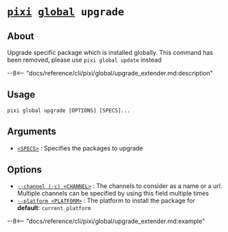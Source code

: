 # <code>[pixi](../../pixi.md) [global](../global.md) upgrade</code>

## About
Upgrade specific package which is installed globally. This command has been removed, please use `pixi global update` instead

--8<-- "docs/reference/cli/pixi/global/upgrade_extender.md:description"

## Usage
```
pixi global upgrade [OPTIONS] [SPECS]...
```

## Arguments
- <a id="arg-<SPECS>" href="#arg-<SPECS>">`<SPECS>`</a>
:  Specifies the packages to upgrade

## Options
- <a id="arg---channel" href="#arg---channel">`--channel (-c) <CHANNEL>`</a>
:  The channels to consider as a name or a url. Multiple channels can be specified by using this field multiple times
- <a id="arg---platform" href="#arg---platform">`--platform <PLATFORM>`</a>
:  The platform to install the package for
<br>**default**: `current_platform`

--8<-- "docs/reference/cli/pixi/global/upgrade_extender.md:example"
